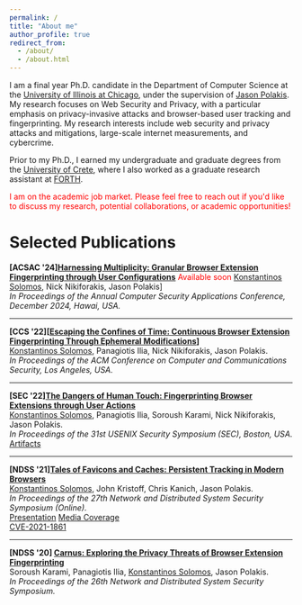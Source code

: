 ```yaml
---
permalink: /
title: "About me"
author_profile: true
redirect_from: 
  - /about/
  - /about.html
---
```

I am a final year Ph.D. candidate in the Department of Computer Science at the [University of Illinois at Chicago](https://cs.uic.edu/), under the supervision of [Jason Polakis](https://www.cs.uic.edu/~polakis/aboutme/). 
My research focuses on Web Security and Privacy, with a particular emphasis on privacy-invasive attacks and  browser-based user tracking and fingerprinting.
My research interests include web security and privacy attacks and mitigations, large-scale internet measurements, and cybercrime.

Prior to my Ph.D., I earned my undergraduate and graduate degrees from the [University of Crete](https://csd.uoc.gr), where I also worked as a graduate research assistant at [FORTH](https://ics.forth.gr).

<span style="color:red">I am on the academic job market. Please feel free to reach out if you'd like to discuss my research, potential collaborations, or academic opportunities!</span>

Selected Publications
======
**[ACSAC '24][Harnessing Multiplicity: Granular Browser Extension Fingerprinting through User Configurations](/files/acsac)**<span style="color:red"> Available soon </span>
[Konstantinos Solomos](#), Nick Nikiforakis, Jason Polakis]  
*In Proceedings of the Annual Computer Security Applications Conference, December 2024, Hawai, USA.*  

---

**[CCS '22][<a href="/files/chronos.pdf" target="_blank" rel="noopener noreferrer">Escaping the Confines of Time: Continuous Browser Extension Fingerprinting Through Ephemeral Modifications</a>]**  
[Konstantinos Solomos](#), Panagiotis Ilia, Nick Nikiforakis, Jason Polakis.  
*In Proceedings of the ACM Conference on Computer and Communications Security,  Los Angeles, USA.*  

---

**[SEC '22][The Dangers of Human Touch: Fingerprinting Browser Extensions through User Actions](/file/dangers.pdf)**  
[Konstantinos Solomos](#), Panagiotis Ilia, Soroush Karami, Nick Nikiforakis, Jason Polakis.  
*In Proceedings of the 31st USENIX Security Symposium (SEC), Boston, USA.*  
[Artifacts](https://github.com/kostassolo/dangers-of-human-touch)  

---

**[NDSS '21][Tales of Favicons and Caches: Persistent Tracking in Modern Browsers](/files/favicon.pdf)**  
[Konstantinos Solomos](#), John Kristoff, Chris Kanich, Jason Polakis.  
*In Proceedings of the 27th Network and Distributed System Security Symposium (Online).*  
[Presentation](https://youtu.be/Pm9md32t7Oo)
[Media Coverage](https://arstechnica.com/information-technology/2021/02/new-browser-tracking-hack-works-even-when-you-flush-caches-or-go-incognito/)  
[CVE-2021-1861](https://cve.mitre.org/cgi-bin/cvename.cgi?name=CVE-2021-1861)

---

**[NDSS '20] [Carnus: Exploring the Privacy Threats of Browser Extension Fingerprinting](/files/carnus.pdf)**  
Soroush Karami, Panagiotis Ilia, [Konstantinos Solomos](#), Jason Polakis.  
*In Proceedings of the 26th Network and Distributed System Security Symposium.*
